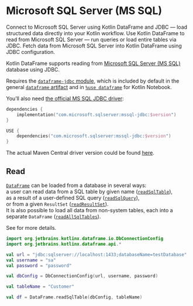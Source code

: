 # Microsoft SQL Server (MS SQL)

<web-summary>
Connect to Microsoft SQL Server using Kotlin DataFrame and JDBC — load structured data directly into your Kotlin workflow.
</web-summary>

<card-summary>
Use Kotlin DataFrame to read from Microsoft SQL Server — run queries or load entire tables via JDBC.
</card-summary>

<link-summary>
Fetch data from Microsoft SQL Server into Kotlin DataFrame using JDBC configuration.
</link-summary>


Kotlin DataFrame supports reading from [Microsoft SQL Server (MS SQL)](https://www.microsoft.com/en-us/sql-server) 
database using JDBC.

Requires the [`dataframe-jdbc` module](Modules.md#dataframe-jdbc),
which is included by default in the general [`dataframe` artifact](Modules.md#dataframe-general)
and in [`%use dataframe`](SetupKotlinNotebook.md#integrate-kotlin-dataframe) for Kotlin Notebook.

You’ll also need 
[the official MS SQL JDBC driver](https://learn.microsoft.com/en-us/sql/connect/jdbc/download-microsoft-jdbc-driver-for-sql-server?view=sql-server-ver17):

<tabs>
<tab title="Gradle project">

```kotlin
dependencies {
    implementation("com.microsoft.sqlserver:mssql-jdbc:$version")
}
```

</tab>
<tab title="Kotlin Notebook">


```kotlin
USE {
    dependencies("com.microsoft.sqlserver:mssql-jdbc:$version")
}
```

</tab>
</tabs>

The actual Maven Central driver version could be found
[here](https://mvnrepository.com/artifact/com.microsoft.sqlserver/mssql-jdbc).

## Read

[`DataFrame`](DataFrame.md) can be loaded from a database in several ways:  
a user can read data from a SQL table by given name ([`readSqlTable`](readSqlDatabases.md)),  
as a result of a user-defined SQL query ([`readSqlQuery`](readSqlDatabases.md)),  
or from a given `ResultSet` ([`readResultSet`](readSqlDatabases.md)).  
It is also possible to load all data from non-system tables, each into a separate `DataFrame` ([`readAllSqlTables`](readSqlDatabases.md)).

See [](readSqlDatabases.md) for more details.

```kotlin
import org.jetbrains.kotlinx.dataframe.io.DbConnectionConfig
import org.jetbrains.kotlinx.dataframe.api.*

val url = "jdbc:sqlserver://localhost:1433;databaseName=testDatabase"
val username = "sa"
val password = "password"

val dbConfig = DbConnectionConfig(url, username, password)

val tableName = "Customer"

val df = DataFrame.readSqlTable(dbConfig, tableName)
```
